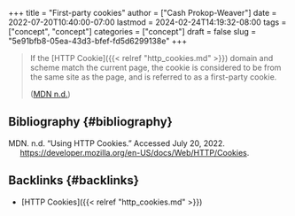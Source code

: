 +++
title = "First-party cookies"
author = ["Cash Prokop-Weaver"]
date = 2022-07-20T10:40:00-07:00
lastmod = 2024-02-24T14:19:32-08:00
tags = ["concept", "concept"]
categories = ["concept"]
draft = false
slug = "5e91bfb8-05ea-43d3-bfef-fd5d6299138e"
+++

> If the [HTTP Cookie]({{< relref "http_cookies.md" >}}) domain and scheme match the current page, the cookie is considered to be from the same site as the page, and is referred to as a first-party cookie.
>
> (<a href="#citeproc_bib_item_1">MDN n.d.</a>)


## Bibliography {#bibliography}

<style>.csl-entry{text-indent: -1.5em; margin-left: 1.5em;}</style><div class="csl-bib-body">
  <div class="csl-entry"><a id="citeproc_bib_item_1"></a>MDN. n.d. “Using HTTP Cookies.” Accessed July 20, 2022. <a href="https://developer.mozilla.org/en-US/docs/Web/HTTP/Cookies">https://developer.mozilla.org/en-US/docs/Web/HTTP/Cookies</a>.</div>
</div>


## Backlinks {#backlinks}

-   [HTTP Cookies]({{< relref "http_cookies.md" >}})
